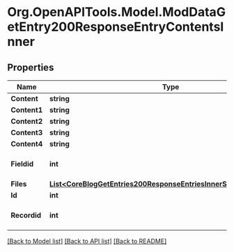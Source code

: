 # Org.OpenAPITools.Model.ModDataGetEntry200ResponseEntryContentsInner

## Properties

Name | Type | Description | Notes
------------ | ------------- | ------------- | -------------
**Content** | **string** | Contents. | [optional] 
**Content1** | **string** | Contents. | [optional] 
**Content2** | **string** | Contents. | [optional] 
**Content3** | **string** | Contents. | [optional] 
**Content4** | **string** | Contents. | [optional] 
**Fieldid** | **int** | The field type of the content. | [optional] [default to 0]
**Files** | [**List&lt;CoreBlogGetEntries200ResponseEntriesInnerSummaryfilesInner&gt;**](CoreBlogGetEntries200ResponseEntriesInnerSummaryfilesInner.md) |  | [optional] 
**Id** | **int** | Content id. | [optional] 
**Recordid** | **int** | The record this content belongs to. | [optional] [default to 0]

[[Back to Model list]](../README.md#documentation-for-models) [[Back to API list]](../README.md#documentation-for-api-endpoints) [[Back to README]](../README.md)

